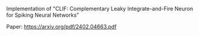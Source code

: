 Implementation of "CLIF: Complementary Leaky Integrate-and-Fire Neuron for Spiking Neural Networks"

Paper: https://arxiv.org/pdf/2402.04663.pdf
